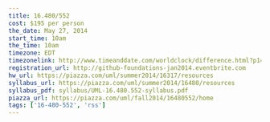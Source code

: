 ```yaml
---
title: 16.480/552
cost: $195 per person
the_date: May 27, 2014
start_time: 10am
the_time: 10am
timezone: EDT
timezonelink: http://www.timeanddate.com/worldclock/difference.html?p1=75
registration_url: http://github-foundations-jan2014.eventbrite.com
hw_url: https://piazza.com/uml/summer2014/16317/resources
syllabus_url: https://piazza.com/uml/summer2014/16480/resources
syllabus_pdf: syllabus/UML-16.480.552-syllabus.pdf
piazza_url: https://piazza.com/uml/fall2014/16480552/home
tags: ['16-480-552', 'rss']
---
```

